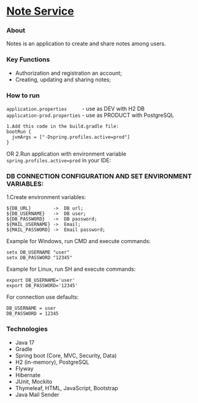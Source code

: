 # **[Note Service](https://notes.soon.it)**
### **About**
Notes is an application to create and share notes among users. 

### **Key Functions**
- Authorization and registration an acсount;
- Creating, updating and sharing notes;

### **How to run**
```application.properties     ``` -  use as DEV with H2 DB </br>
```application-prod.properties``` -  use as PRODUCT with PostgreSQL 
```
1.Add this code in the build.gradle file:
bootRun {
  jvmArgs = ["-Dspring.profiles.active=prod"]
}
```
OR
2.Run application with environment variable ```spring.profiles.active=prod``` in your IDE:
### DB CONNECTION CONFIGURATION AND SET ENVIRONMENT VARIABLES:

1.Create environment variables:
```
${DB_URL}        ->  DB url;
${DB_USERNAME}   ->  DB user;
${DB_PASSWORD}   ->  DB password;
${MAIL_USERNAME} ->  Email;
${MAIL_PASSWORD} ->  Email password;
```

Example for Windows, run  CMD and execute commands:
```
setx DB_USERNAME "user"
setx DB_PASSWORD "12345"
```
Example for Linux, run  SH and execute commands:
```
export DB_USERNAME='user'
export DB_PASSWORD='12345'
```
For connection use defaults:
```
DB_USERNAME = user
DB_PASSWORD = 12345
```

### **Technologies**
- Java 17
- Gradle
- Spring boot (Core, MVC, Security, Data)
- H2 (in-memory), PostgreSQL
- Flyway
- Hibernate 
- JUnit, Mockito
- Thymeleaf, HTML, JavaScript, Bootstrap
- Java Mail Sender
